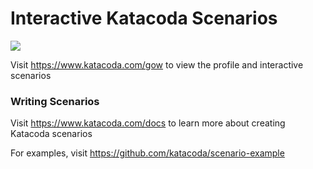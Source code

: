 # Interactive Katacoda Scenarios

[![](http://shields.katacoda.com/katacoda/gow/count.svg)](https://www.katacoda.com/gow "Get your profile on Katacoda.com")

Visit https://www.katacoda.com/gow to view the profile and interactive scenarios

### Writing Scenarios
Visit https://www.katacoda.com/docs to learn more about creating Katacoda scenarios

For examples, visit https://github.com/katacoda/scenario-example
